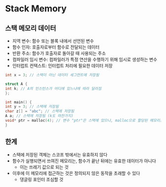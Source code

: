 # Stack Memory

## 스택 메모리 데이터
- 지역 변수: 함수 또는 블록 내에서 선언된 변수
- 함수 인자: 호출자로부터 함수로 전달되는 데이터
- 반환 주소: 함수가 호출자로 돌아갈 때 사용되는 주소
- 컴파일러 임시 변수: 컴파일러가 특정 연산을 수행하기 위해 임시로 생성하는 변수
- 인터럽트 컨택스트: 인터럽트 처리에 필요한 데이터 저장

```cpp
int x = 3; // 스택이 아닌 데이터 세그먼트에 저장됨

struct A {
int k; // A의 인스턴스가 어디에 있느냐에 따라 달라짐
};

int main() {
int y = 3; // 스택에 저장됨
char z[] = "abc"; // 스택에 저장됨
A a; // 스택에 저장됨 (k도 마찬가지)
void* ptr = malloc(4); // 변수 "ptr"은 스택에 있으나, malloc으로 할당된 메모리는 힙에 위치함
}
```

## 한계
- 스택에 저장된 객체는 스코프 밖에서는 유효하지 않다
- 함수가 실행되면서 쓰여진 메모리는, 함수가 끝난 뒤에는 유효한 데이터가 아니다
    - 이는 쓰레기 값으로 되는 것
- 이후에 이 메모리에 접근하는 것은 정의되지 않은 동작을 초래할 수 있다
    - 댕글링 포인터 조심할 것